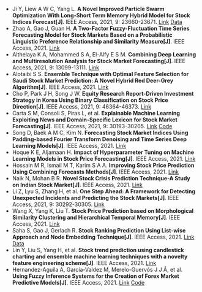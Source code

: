 * Ji Y, Liew A W C, Yang L. <b>A Novel Improved Particle Swarm Optimization With Long-Short Term Memory Hybrid Model for Stock Indices Forecast[J]</b>. IEEE Access, 2021, 9: 23660-23671. [Link](https://ieeexplore.ieee.org/abstract/document/9345681/) [Data](http://dx.doi.org/10.21227/vvr8-8g25)
* Zhao A, Gao J, Guan H. <b>A Two-Factor Fuzzy-Fluctuation Time Series Forecasting Model for Stock Markets Based on a Probabilistic Linguistic Preference Relationship and Similarity Measure[J]</b>. IEEE Access, 2021. [Link](https://ieeexplore.ieee.org/abstract/document/9584890/)
* Althelaya K A, Mohammed S A, El-Alfy E S M. <b>Combining Deep Learning and Multiresolution Analysis for Stock Market Forecasting[J]</b>. IEEE Access, 2021, 9: 13099-13111. [Link](https://ieeexplore.ieee.org/abstract/document/9324831/)
* Alotaibi S S. <b>Ensemble Technique with Optimal Feature Selection for Saudi Stock Market Prediction: A Novel Hybrid Red Deer-Grey Algorithm[J]</b>. IEEE Access, 2021. [Link](https://ieeexplore.ieee.org/abstract/document/9405660/)
* Cho P, Park J H, Song J W. <b>Equity Research Report-Driven Investment Strategy in Korea Using Binary Classification on Stock Price Direction[J]</b>. IEEE Access, 2021, 9: 46364-46373. [Link](https://ieeexplore.ieee.org/abstract/document/9382307/)
* Carta S M, Consoli S, Piras L, et al. <b>Explainable Machine Learning Exploiting News and Domain-Specific Lexicon for Stock Market Forecasting[J]</b>. IEEE Access, 2021, 9: 30193-30205. [Link](https://ieeexplore.ieee.org/abstract/document/9355141/) [Code](https://github.com/Artificial-Intelligence-Big-Data-Lab/Explainable-ML)
* Song D, Baek A M C, Kim N. <b>Forecasting Stock Market Indices Using Padding-based Fourier Transform Denoising and Time Series Deep Learning Models[J]</b>. IEEE Access, 2021. [Link](https://ieeexplore.ieee.org/abstract/document/9446858/)
* Hoque K E, Aljamaan H. <b>Impact of Hyperparameter Tuning on Machine Learning Models in Stock Price Forecasting[J]</b>. IEEE Access, 2021. [Link](https://ieeexplore.ieee.org/abstract/document/9643011/)
* Hossain M R, Ismail M T, Karim S A A. <b>Improving Stock Price Prediction Using Combining Forecasts Methods[J]</b>. IEEE Access, 2021. [Link](https://ieeexplore.ieee.org/document/9546774/)
* Naik N, Mohan B R. <b>Novel Stock Crisis Prediction Technique-A Study on Indian Stock Market[J]</b>. IEEE Access, 2021. [Link](https://ieeexplore.ieee.org/abstract/document/9453777/)
* Li Z, Lyu S, Zhang H, et al. <b>One Step Ahead: A Framework for Detecting Unexpected Incidents and Predicting the Stock Markets[J]</b>. IEEE Access, 2021, 9: 30292-30305. [Link](https://ieeexplore.ieee.org/abstract/document/9354149/)
* Wang X, Yang K, Liu T. <b>Stock Price Prediction based on Morphological Similarity Clustering and Hierarchical Temporal Memory[J]</b>. IEEE Access, 2021. [Link](https://ieeexplore.ieee.org/abstract/document/9420698/)
* Saha S, Gao J, Gerlach R. <b>Stock Ranking Prediction Using List-wise Approach and Node Embedding Technique[J]</b>. IEEE Access, 2021. [Link](https://ieeexplore.ieee.org/abstract/document/9461199/) [Data](https://github.com/fulifeng/Temporal_Relational)
* Lin Y, Liu S, Yang H, et al. <b>Stock trend prediction using candlestick charting and ensemble machine learning techniques with a novelty feature engineering scheme[J]</b>. IEEE Access, 2021. [Link](https://ieeexplore.ieee.org/abstract/document/9481924/)
* Hernandez-Aguila A, García-Valdez M, Merelo-Guervós J J Á, et al. <b>Using Fuzzy Inference Systems for the Creation of Forex Market Predictive Models[J]</b>. IEEE Access, 2021. [Link](https://ieeexplore.ieee.org/abstract/document/9424586/) [Code](https://bitbucket.org/overmind-group/workspace/projects/OT)